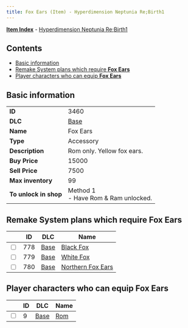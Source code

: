 ```yaml
---
title: Fox Ears (Item) - Hyperdimension Neptunia Re;Birth1
---
```


[**Item Index**](/neptunia/rb1/item/index.html) - [Hyperdimension Neptunia Re;Birth1](/neptunia/rb1)

## Contents

- [Basic information](#basic-information)
- [Remake System plans which require **Fox Ears**](#remake-system-plans-which-require-fox-ears)
- [Player characters who can equip **Fox Ears**](#player-characters-who-can-equip-fox-ears)

## Basic information

|   |   |
| -- | -- |
| **ID** | 3460 |
| **DLC** | [Base](/neptunia/rb1/dlc/1-base.html) |
| **Name** | Fox Ears |
| **Type** | Accessory |
| **Description** | Rom only. Yellow fox ears. |
| **Buy Price** | 15000 |
| **Sell Price** | 7500 |
| **Max inventory** | 99 |
| **To unlock in shop** | Method 1<br />- Have Rom & Ram unlocked. |


## Remake System plans which require **Fox Ears**

|    | ID | DLC | Name |
| -- | -- | --- | ---- |
| <input type="checkbox" id="rb1-quest-1-778" class="trackbox" /> | 778 | [Base](/neptunia/rb1/dlc/1-base.html) | [Black Fox](/neptunia/rb1/quest/1-778-black-fox.html) |
| <input type="checkbox" id="rb1-quest-1-779" class="trackbox" /> | 779 | [Base](/neptunia/rb1/dlc/1-base.html) | [White Fox](/neptunia/rb1/quest/1-779-white-fox.html) |
| <input type="checkbox" id="rb1-quest-1-780" class="trackbox" /> | 780 | [Base](/neptunia/rb1/dlc/1-base.html) | [Northern Fox Ears](/neptunia/rb1/quest/1-780-northern-fox-ears.html) |


## Player characters who can equip **Fox Ears**

|    | ID | DLC | Name |
| -- | -- | --- | ---- |
| <input type="checkbox" id="rb1-player-1-9" class="trackbox" /> | 9 | [Base](/neptunia/rb1/dlc/1-base.html) | [Rom](/neptunia/rb1/player/1-9-rom.html) |
